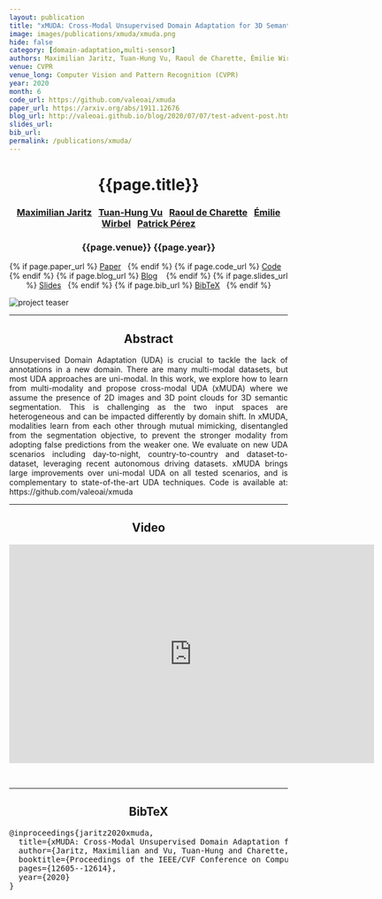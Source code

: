 ```yaml
---
layout: publication
title: "xMUDA: Cross-Modal Unsupervised Domain Adaptation for 3D Semantic Segmentation"
image: images/publications/xmuda/xmuda.png
hide: false
category: [domain-adaptation,multi-sensor]
authors: Maximilian Jaritz, Tuan-Hung Vu, Raoul de Charette, Émilie Wirbel, and Patrick Pérez
venue: CVPR
venue_long: Computer Vision and Pattern Recognition (CVPR)
year: 2020
month: 6
code_url: https://github.com/valeoai/xmuda
paper_url: https://arxiv.org/abs/1911.12676
blog_url: http://valeoai.github.io/blog/2020/07/07/test-advent-post.html
slides_url:
bib_url:
permalink: /publications/xmuda/
---
```


<h1 align="center"> {{page.title}} </h1>
<!-- Simple call of authors -->
<!-- <h3 align="center"> {{page.authors}} </h3> -->
<!-- Alternatively you can add links to author pages -->
<h3 align="center"> <a href="https://scholar.google.com/citations?user=yt2IsdAAAAAJ">Maximilian Jaritz</a>&nbsp;&nbsp; <a href="https://tuanhungvu.github.io/">Tuan-Hung Vu</a>&nbsp;&nbsp; <a href="https://team.inria.fr/rits/membres/raoul-de-charette/">Raoul de Charette</a>&nbsp;&nbsp; <a href="https://scholar.google.com/citations?user=Z7wRy_cAAAAJ">Émilie Wirbel</a>&nbsp;&nbsp; <a href="https://ptrckprz.github.io/">Patrick Pérez</a> </h3>


<h3 align="center"> {{page.venue}} {{page.year}} </h3>

<div align="center">
  <p>
    {% if page.paper_url %}
    <a href="{{ page.paper_url }}"><i class="far fa-file-pdf"></i> Paper</a>&nbsp;&nbsp;
    {% endif %}
    {% if page.code_url %}
    <a href="{{ page.code_url }}"><i class="fab fa-github"></i> Code</a> &nbsp;&nbsp;
    {% endif %}
    {% if page.blog_url %}
    <a href="{{ page.blog_url }}"><i class="fab fa-blogger"></i> Blog</a> &nbsp;&nbsp;
    {% endif %}
    {% if page.slides_url %}
    <a href="{{ page.slides_url }}"><i class="far fa-file-pdf"></i> Slides</a>&nbsp;&nbsp;
    {% endif %}
    {% if page.bib_url %}
    <a href="{{ page.bib_url}}"><i class="far fa-file-alt"></i> BibTeX</a>&nbsp;&nbsp;
    {% endif %}
  </p>
</div>

<div class="publication-teaser">
    <img src="../../{{ page.image }}" alt="project teaser"/>
</div>


<hr>

<h2  align="center"> Abstract</h2>

<p align="justify">Unsupervised Domain Adaptation (UDA) is crucial to tackle the lack of annotations in a new domain. There are many multi-modal datasets, but most UDA approaches are uni-modal. In this work, we explore how to learn from multi-modality and propose cross-modal UDA (xMUDA) where we assume the presence of 2D images and 3D point clouds for 3D semantic segmentation. This is challenging as the two input spaces are heterogeneous and can be impacted differently by domain shift. In xMUDA, modalities learn from each other through mutual mimicking, disentangled from the segmentation objective, to prevent the stronger modality from adopting false predictions from the weaker one. We evaluate on new UDA scenarios including day-to-night, country-to-country and dataset-to-dataset, leveraging recent autonomous driving datasets. xMUDA brings large improvements over uni-modal UDA on all tested scenarios, and is complementary to state-of-the-art UDA techniques. Code is available at: https://github.com/valeoai/xmuda</p>

<hr>

<h2 align="center"> Video</h2>

<p align="center">
  <iframe width="660" height="395" src="https://www.youtube.com/watch?v=gwcXWsQli8E" frameborder="0" allow="autoplay; encrypted-media" allowfullscreen align="center"></iframe>
</p>

<br>
<hr>

<h2  align="center">BibTeX</h2>
<left>
  <pre class="bibtex-box">
@inproceedings{jaritz2020xmuda,
  title={xMUDA: Cross-Modal Unsupervised Domain Adaptation for 3D Semantic Segmentation},
  author={Jaritz, Maximilian and Vu, Tuan-Hung and Charette, Raoul de and Wirbel, Emilie and P{\'e}rez, Patrick},
  booktitle={Proceedings of the IEEE/CVF Conference on Computer Vision and Pattern Recognition},
  pages={12605--12614},
  year={2020}
}</pre>
</left>

<br>
